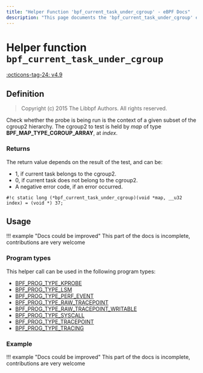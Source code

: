 ```yaml
---
title: "Helper Function 'bpf_current_task_under_cgroup' - eBPF Docs"
description: "This page documents the 'bpf_current_task_under_cgroup' eBPF helper function, including its defintion, usage, program types that can use it, and examples."
---
```

# Helper function `bpf_current_task_under_cgroup`

<!-- [FEATURE_TAG](bpf_current_task_under_cgroup) -->
[:octicons-tag-24: v4.9](https://github.com/torvalds/linux/commit/60d20f9195b260bdf0ac10c275ae9f6016f9c069)
<!-- [/FEATURE_TAG] -->

## Definition

> Copyright (c) 2015 The Libbpf Authors. All rights reserved.


<!-- [HELPER_FUNC_DEF] -->
Check whether the probe is being run is the context of a given subset of the cgroup2 hierarchy. The cgroup2 to test is held by _map_ of type **BPF_MAP_TYPE_CGROUP_ARRAY**, at _index_.

### Returns

The return value depends on the result of the test, and can be:

* 1, if current task belongs to the cgroup2.
* 0, if current task does not belong to the cgroup2.
* A negative error code, if an error occurred.


`#!c static long (*bpf_current_task_under_cgroup)(void *map, __u32 index) = (void *) 37;`
<!-- [/HELPER_FUNC_DEF] -->

## Usage

!!! example "Docs could be improved"
    This part of the docs is incomplete, contributions are very welcome

### Program types

This helper call can be used in the following program types:

<!-- DO NOT EDIT MANUALLY -->
<!-- [HELPER_FUNC_PROG_REF] -->
 * [BPF_PROG_TYPE_KPROBE](../program-type/BPF_PROG_TYPE_KPROBE.md)
 * [BPF_PROG_TYPE_LSM](../program-type/BPF_PROG_TYPE_LSM.md)
 * [BPF_PROG_TYPE_PERF_EVENT](../program-type/BPF_PROG_TYPE_PERF_EVENT.md)
 * [BPF_PROG_TYPE_RAW_TRACEPOINT](../program-type/BPF_PROG_TYPE_RAW_TRACEPOINT.md)
 * [BPF_PROG_TYPE_RAW_TRACEPOINT_WRITABLE](../program-type/BPF_PROG_TYPE_RAW_TRACEPOINT_WRITABLE.md)
 * [BPF_PROG_TYPE_SYSCALL](../program-type/BPF_PROG_TYPE_SYSCALL.md)
 * [BPF_PROG_TYPE_TRACEPOINT](../program-type/BPF_PROG_TYPE_TRACEPOINT.md)
 * [BPF_PROG_TYPE_TRACING](../program-type/BPF_PROG_TYPE_TRACING.md)
<!-- [/HELPER_FUNC_PROG_REF] -->

### Example

!!! example "Docs could be improved"
    This part of the docs is incomplete, contributions are very welcome
